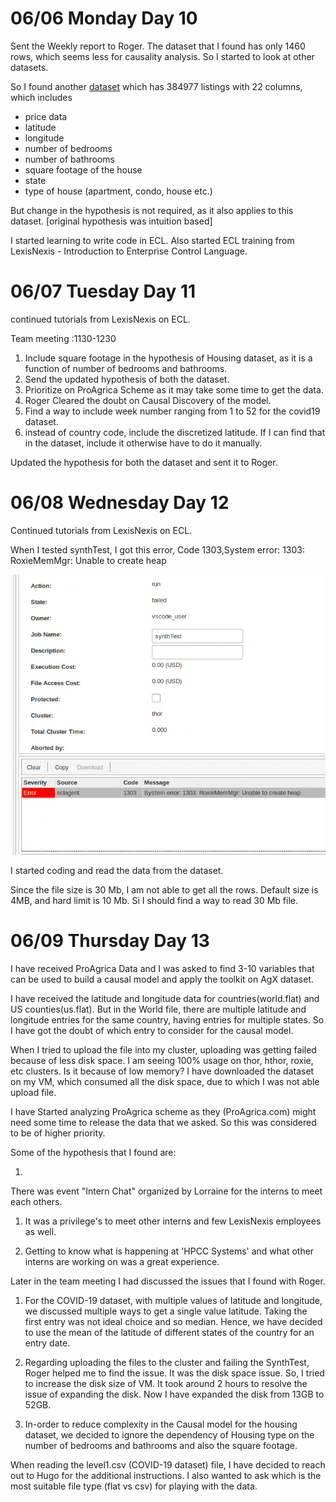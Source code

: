 # 06/06 Monday Day 10

Sent the Weekly report to Roger.
The dataset that I found has only 1460 rows, which seems less for causality analysis. So I started to look at other datasets.

So I found another [dataset](https://www.kaggle.com/datasets/austinreese/usa-housing-listings) which has 384977 listings with 22 columns, which includes

* price data
* latitude
* longitude
* number of bedrooms
* number of bathrooms
* square footage of the house
* state
* type of house (apartment, condo, house etc.)

But change in the hypothesis is not required, as it also applies to this dataset. [original hypothesis was intuition based]

I started learning to write code in ECL. Also started ECL training from LexisNexis - Introduction to Enterprise Control Language.

# 06/07 Tuesday Day 11

continued tutorials from LexisNexis on ECL.

Team meeting :1130-1230

1. Include square footage in the hypothesis of Housing dataset, as it is a function of number of bedrooms and bathrooms.
2. Send the updated hypothesis of both the dataset.
3. Prioritize on ProAgrica Scheme as it may take some time to get the data.
4. Roger Cleared the doubt on Causal Discovery of the model.
5. Find a way to include week number ranging from 1 to 52 for the covid19 dataset.
6. instead of country code, include the discretized latitude. If I can find that in the dataset, include it otherwise have to do it manually.

Updated the hypothesis for both the dataset and sent it to Roger.

# 06/08 Wednesday Day 12

Continued tutorials from LexisNexis on ECL.

When I tested synthTest, I got this error,
Code 1303,System error: 1303: RoxieMemMgr: Unable to create heap

![error-Synth](imgs/errorSynthTest.png)

I started coding and read the data from the dataset.

Since the file size is 30 Mb, I am not able to get all the rows. 
Default size is 4MB, and hard limit is 10 Mb. Si I should find a way to read 30 Mb file.

# 06/09 Thursday Day 13

I have received ProAgrica Data and I was asked to find 3-10 variables that can be used to build a causal model and apply the toolkit on AgX dataset.

I have received the latitude and longitude data for countries(world.flat) and US counties(us.flat). But in the World file, there are multiple latitude and longitude entries for the same country, having entries for multiple states. So I have got the doubt of which entry to consider for the causal model.

When I tried to upload the file into my cluster, uploading was getting failed because of less disk space. I am seeing 100% usage on thor, hthor, roxie, etc clusters. Is it because of low memory? I have downloaded the dataset on my VM, which consumed all the disk space, due to which I was not able upload file. 

I have Started analyzing ProAgrica scheme as they (ProAgrica.com) might need some time to release the data that we asked. So this was considered to be of higher priority.

Some of the hypothesis that I found are:

1. 

There was event "Intern Chat" organized by Lorraine for the interns to meet each others.

1. It was a privilege's to meet other interns and few LexisNexis employees as well.

2. Getting to know what is happening at 'HPCC Systems' and what other interns are working on was a great experience.

Later in the team meeting I had discussed the issues that I found with Roger.

1. For the COVID-19 dataset, with multiple values of latitude and longitude, we discussed multiple ways to get a single value latitude. Taking the first entry was not ideal choice and so median. Hence, we have decided to use the mean of the latitude of different states of the country for an entry date.

2. Regarding uploading the files to the cluster and failing the SynthTest, Roger helped me to find the issue. It was the disk space issue. So, I tried to increase the disk size of VM. It took around 2 hours to resolve the issue of expanding the disk. Now I have expanded the disk from 13GB to 52GB.

3. In-order to reduce complexity in the Causal model for the housing dataset, we decided to ignore the dependency of Housing type on the number of bedrooms and bathrooms and also the square footage.

When reading the level1.csv (COVID-19 dataset) file, I have decided to reach out to Hugo for the additional instructions. I also wanted to ask which is the most suitable file type (flat vs csv) for playing with the data.

